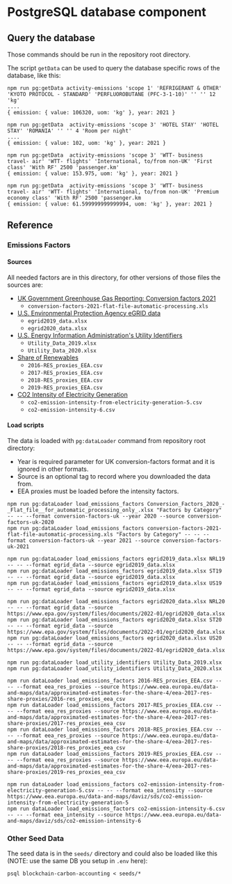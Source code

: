 # PostgreSQL database component

## Query the database

Those commands should be run in the repository root directory.

The script `getData` can be used to query the database specific rows of the database, like this:
```
npm run pg:getData activity-emissions 'scope 1' 'REFRIGERANT & OTHER' 'KYOTO PROTOCOL - STANDARD' 'PERFLUOROBUTANE (PFC-3-1-10)' '' '' 12 'kg'
....
{ emission: { value: 106320, uom: 'kg' }, year: 2021 }

npm run pg:getData  activity-emissions 'scope 3' 'HOTEL STAY' 'HOTEL STAY' 'ROMANIA' '' '' 4 'Room per night'
....
{ emission: { value: 102, uom: 'kg' }, year: 2021 }

npm run pg:getData  activity-emissions 'scope 3' 'WTT- business travel- air' 'WTT- flights' 'International, to/from non-UK' 'First class' 'With RF' 2500 'passenger.km'
{ emission: { value: 153.975, uom: 'kg' }, year: 2021 }

npm run pg:getData  activity-emissions 'scope 3' 'WTT- business travel- air' 'WTT- flights' 'International, to/from non-UK' 'Premium economy class' 'With RF' 2500 'passenger.km
{ emission: { value: 61.599999999999994, uom: 'kg' }, year: 2021 }
```

## Reference

### Emissions Factors

#### Sources

All needed factors are in this directory, for other versions of those files the sources are:

* [UK Government Greenhouse Gas Reporting: Conversion factors 2021](https://www.gov.uk/government/publications/greenhouse-gas-reporting-conversion-factors-2021)
  * `conversion-factors-2021-flat-file-automatic-processing.xls`
* [U.S. Environmental Protection Agency eGRID data](https://www.epa.gov/egrid)
  * `egrid2019_data.xlsx`
  * `egrid2020_data.xlsx`
* [U.S. Energy Information Administration's Utility Identifiers](https://www.eia.gov/electricity/data/eia861)
  * `Utility_Data_2019.xlsx`
  * `Utility_Data_2020.xlsx`
* [Share of Renewables](https://www.eea.europa.eu/data-and-maps/data/approximated-estimates-for-the-share-4/eea-2017-res-share-proxies/2016-res_proxies_eea_csv)
  * `2016-RES_proxies_EEA.csv`
  * `2017-RES_proxies_EEA.csv`
  * `2018-RES_proxies_EEA.csv`
  * `2019-RES_proxies_EEA.csv`
* [CO2 Intensity of Electricity Generation](https://www.eea.europa.eu/data-and-maps/daviz/sds/co2-emission-intensity-from-electricity-generation-5/download.csv)
  * `co2-emission-intensity-from-electricity-generation-5.csv`
  * `co2-emission-intensity-6.csv`

#### Load scripts

The data is loaded with `pg:dataLoader` command from repository root directory:

* Year is required parameter for UK conversion-factors format and it is ignored in other formats.
* Source is an optional tag to record where you downloaded the data from.
* EEA proxies must be loaded before the intensity factors.

```
npm run pg:dataLoader load_emissions_factors Conversion_Factors_2020_-_Flat_file__for_automatic_processing_only_.xlsx "Factors by Category" -- -- --format conversion-factors-uk --year 2020 --source conversion-factors-uk-2020
npm run pg:dataLoader load_emissions_factors conversion-factors-2021-flat-file-automatic-processing.xls "Factors by Category" -- -- --format conversion-factors-uk --year 2021 --source conversion-factors-uk-2021

npm run pg:dataLoader load_emissions_factors egrid2019_data.xlsx NRL19 -- -- --format egrid_data --source egrid2019_data.xlsx
npm run pg:dataLoader load_emissions_factors egrid2019_data.xlsx ST19 -- -- --format egrid_data --source egrid2019_data.xlsx
npm run pg:dataLoader load_emissions_factors egrid2019_data.xlsx US19 -- -- --format egrid_data --source egrid2019_data.xlsx

npm run pg:dataLoader load_emissions_factors egrid2020_data.xlsx NRL20 -- -- --format egrid_data --source https://www.epa.gov/system/files/documents/2022-01/egrid2020_data.xlsx
npm run pg:dataLoader load_emissions_factors egrid2020_data.xlsx ST20 -- -- --format egrid_data --source https://www.epa.gov/system/files/documents/2022-01/egrid2020_data.xlsx
npm run pg:dataLoader load_emissions_factors egrid2020_data.xlsx US20 -- -- --format egrid_data --source https://www.epa.gov/system/files/documents/2022-01/egrid2020_data.xlsx

npm run pg:dataLoader load_utility_identifiers Utility_Data_2019.xlsx
npm run pg:dataLoader load_utility_identifiers Utility_Data_2020.xlsx

npm run dataLoader load_emissions_factors 2016-RES_proxies_EEA.csv -- -- --format eea_res_proxies --source https://www.eea.europa.eu/data-and-maps/data/approximated-estimates-for-the-share-4/eea-2017-res-share-proxies/2016-res_proxies_eea_csv
npm run dataLoader load_emissions_factors 2017-RES_proxies_EEA.csv -- -- --format eea_res_proxies --source https://www.eea.europa.eu/data-and-maps/data/approximated-estimates-for-the-share-4/eea-2017-res-share-proxies/2017-res_proxies_eea_csv
npm run dataLoader load_emissions_factors 2018-RES_proxies_EEA.csv -- -- --format eea_res_proxies --source https://www.eea.europa.eu/data-and-maps/data/approximated-estimates-for-the-share-4/eea-2017-res-share-proxies/2018-res_proxies_eea_csv
npm run dataLoader load_emissions_factors 2019-RES_proxies_EEA.csv -- -- --format eea_res_proxies --source https://www.eea.europa.eu/data-and-maps/data/approximated-estimates-for-the-share-4/eea-2017-res-share-proxies/2019-res_proxies_eea_csv

npm run dataLoader load_emissions_factors co2-emission-intensity-from-electricity-generation-5.csv -- -- --format eea_intensity --source https://www.eea.europa.eu/data-and-maps/daviz/sds/co2-emission-intensity-from-electricity-generation-5
npm run dataLoader load_emissions_factors co2-emission-intensity-6.csv -- -- --format eea_intensity --source https://www.eea.europa.eu/data-and-maps/daviz/sds/co2-emission-intensity-6
```

### Other Seed Data

The seed data is in the `seeds/` directory and could also be loaded like this (NOTE: use the same DB you setup in `.env` here):
```
psql blockchain-carbon-accounting < seeds/*
```
